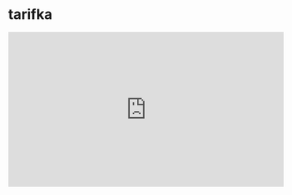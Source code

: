 # tarifka

<iframe width="560" height="315" src="https://youtube.com/shorts/9MThpYsrfzY?feature=share" frameborder="0" allowfullscreen></iframe>
